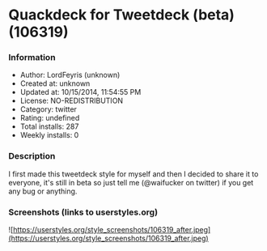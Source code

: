 # Quackdeck for Tweetdeck (beta) (106319)

### Information
- Author: LordFeyris (unknown)
- Created at: unknown
- Updated at: 10/15/2014, 11:54:55 PM
- License: NO-REDISTRIBUTION
- Category: twitter
- Rating: undefined
- Total installs: 287
- Weekly installs: 0


### Description
I first made this tweetdeck style for myself and then I decided to share it to everyone, it's still in beta so just tell me (@waifucker on twitter) if you get any bug or anything.


### Screenshots (links to userstyles.org)
![https://userstyles.org/style_screenshots/106319_after.jpeg](https://userstyles.org/style_screenshots/106319_after.jpeg)


